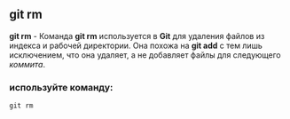 ## git rm

**git rm** - Команда **git rm** используется в __Git__ для удаления файлов из индекса и рабочей директории. Она похожа на **git add** с тем лишь исключением, что она удаляет, а не добавляет файлы для следующего *коммита*.

### используйте команду:

 ```bash=
 git rm
 ```